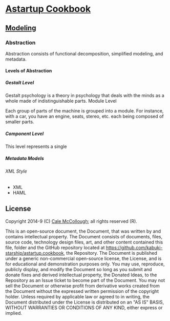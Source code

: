 # [Astartup Cookbook](../readme.md)

## [Modeling](./readme.md)

### Abstraction

Abstraction consists of functional decomposition, simplified modeling, and metadata.

#### Levels of Abstraction

##### Gestalt Level

Gestalt psychology is a theory in psychology that deals with the minds as a whole made of indistinguishable parts.
Module Level

Each group of parts of the machine is grouped into a module. For instance, with a car, you have an engine, seats, stereo, etc. each being composed of smaller parts.

##### Component Level

This level represents a single

##### Metadata Models

###### XML Style

* XML
* HAML

## License

Copyright 2014-9 (C) [Cale McCollough](https://calemccollough.github.io); all rights reserved (R).

This is an open-source document, the Document, that was written by and contains intellectual property. The Document consists of documents, files, source code, technology design files, art, and other content contained this file, folder and the GitHub repository located at <https://github.com/kabuki-starship/astartup.cookbook>, the Repository. The Document is published under a generic non-commercial open-source license, the License, and is for educational and demonstration purposes only. You may use, reproduce, publicly display, and modify the Document so long as you submit and donate fixes and derived intellectual property, the Donated Ideas, to the Repository as an Issue ticket to become part of the Document. You may not sell the Document or otherwise profit from derivative works created from the Document without the expressed written permission of the copyright holder. Unless required by applicable law or agreed to in writing, the Document distributed under the License is distributed on an "AS IS" BASIS, WITHOUT WARRANTIES OR CONDITIONS OF ANY KIND, either express or implied.
